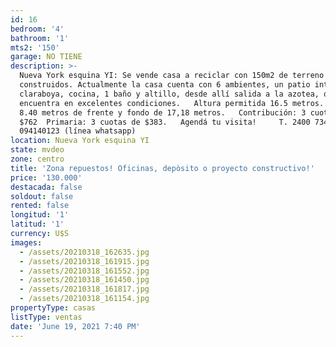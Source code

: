 ```yaml
---
id: 16
bedroom: '4'
bathroom: '1'
mts2: '150'
garage: NO TIENE
description: >-
  Nueva York esquina YI: Se vende casa a reciclar con 150m2 de terreno y 150m2
  construidos. Actualmente la casa cuenta con 6 ambientes, un patio interno con
  claraboya, cocina, 1 baño y altillo, desde allí salida a la azotea, que se
  encuentra en excelentes condiciones.   Altura permitida 16.5 metros.   Tiene
  8.40 metros de frente y fondo de 17,18 metros.   Contribución: 3 cuotas de
  $762  Primaria: 3 cuotas de $383.   Agendá tu visita!     T. 2400 7347 C.
  094140123 (línea whatsapp)
location: Nueva York esquina YI
state: mvdeo
zone: centro
title: 'Zona repuestos! Oficinas, depòsito o proyecto constructivo!'
price: '130.000'
destacada: false
soldout: false
rented: false
longitud: '1'
latitud: '1'
currency: U$S
images:
  - /assets/20210318_162635.jpg
  - /assets/20210318_161915.jpg
  - /assets/20210318_161552.jpg
  - /assets/20210318_161450.jpg
  - /assets/20210318_161817.jpg
  - /assets/20210318_161154.jpg
propertyType: casas
listType: ventas
date: 'June 19, 2021 7:40 PM'
---
```



